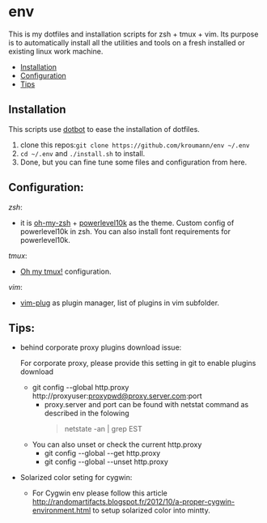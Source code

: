# env

This is my dotfiles and installation scripts for zsh + tmux + vim.
Its purpose is to automatically install all the utilities and tools on a fresh installed or existing linux work machine.

- [Installation](#installation)
- [Configuration](#configuration)
- [Tips](#tips)

## Installation

This scripts use [dotbot](https://github.com/anishathalye/dotbot) to ease the installation of dotfiles.

1. clone this repos:`git clone https://github.com/kroumann/env ~/.env`
2. `cd ~/.env` and `./install.sh` to install.
3. Done, but you can fine tune some files and configuration from here.

## Configuration:

*zsh*:

- it is [oh-my-zsh](https://ohmyz.sh/) + [powerlevel10k](https://github.com/romkatv/powerlevel10k) as the theme. Custom config of powerlevel10k in zsh.
  You can also install font requirements for powerlevel10k.

*tmux*:

-  [Oh my tmux!](https://github.com/gpakosz/.tmux) configuration.

*vim*:

- [vim-plug](https://github.com/junegunn/vim-plug) as plugin manager, list of plugins in vim subfolder.


## Tips:

- behind corporate proxy plugins download issue:
  
  For corporate proxy, please provide this setting in git to enable plugins download
   - git config --global http.proxy http://proxyuser:proxypwd@proxy.server.com:port
     - proxy.server and port can be found with netstat command as described in the folowing
       > netstate -an | grep EST
   - You can also unset or check the current http.proxy
     - git config --global --get http.proxy 
     - git config --global --unset http.proxy 

- Solarized color seting for cygwin:

  - For Cygwin env please follow this article http://randomartifacts.blogspot.fr/2012/10/a-proper-cygwin-environment.html to setup solarized color into mintty.

